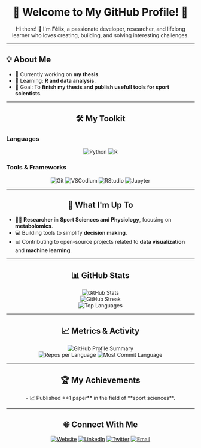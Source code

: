 <h1 align="center">🌟 Welcome to My GitHub Profile! 🌟</h1>
<p align="center">Hi there! 👋 I'm <strong>Félix</strong>, a passionate developer, researcher, and lifelong learner who loves creating, building, and solving interesting challenges.</p>

---

## 💡 About Me
- 🔭 Currently working on **my thesis**.
- 🌱 Learning: **R and data analysis**.
- 🎯 Goal: To **finish my thesis and publish usefull tools for sport scientists**.

---

<h2 align="center">🛠️ My Toolkit</h2>

### **Languages**
<p align="center">
  <img src="https://img.shields.io/badge/-Python-3776AB?logo=python&logoColor=white&style=for-the-badge" alt="Python">
  <img src="https://img.shields.io/badge/-R-276DC3?logo=r&logoColor=white&style=for-the-badge" alt="R">
</p>

### **Tools & Frameworks**
<p align="center">
  <img src="https://img.shields.io/badge/-Git-F05032?logo=git&logoColor=white&style=for-the-badge" alt="Git">
  <img src="https://img.shields.io/badge/-VSCodium-276DC3?logo=vscodium&logoColor=white&style=for-the-badge" alt="VSCodium">
  <img src="https://img.shields.io/badge/-RStudio-75AADB?logo=rstudio&logoColor=white&style=for-the-badge" alt="RStudio">
  <img src="https://img.shields.io/badge/-Jupyter-F37626?logo=jupyter&logoColor=white&style=for-the-badge" alt="Jupyter">
</p>

---

<h2 align="center">🚀 What I'm Up To</h2>

- 🧑‍🔬 **Researcher** in **Sport Sciences and Physiology**, focusing on **metabolomics**.  
- 💻 Building tools to simplify **decision making**.  
- 📊 Contributing to open-source projects related to **data visualization** and **machine learning**.

---

<h2 align="center">📊 GitHub Stats</h2>
<p align="center">
  <img src="https://github-readme-stats.vercel.app/api?username=fboudry&show_icons=true&theme=radical" alt="GitHub Stats">
  <br>
  <img src="https://github-readme-streak-stats.herokuapp.com/?user=fboudry&theme=radical" alt="GitHub Streak">
  <br>
  <img src="https://github-readme-stats.vercel.app/api/top-langs/?username=fboudry&layout=compact&theme=radical" alt="Top Languages">
</p>

---

<h2 align="center">📈 Metrics & Activity</h2>
<p align="center">
  <img src="https://github-profile-summary-cards.vercel.app/api/cards/profile-details?username=fboudry&theme=radical" alt="GitHub Profile Summary">
  <br>
  <img src="https://github-profile-summary-cards.vercel.app/api/cards/repos-per-language?username=fboudry&theme=radical" alt="Repos per Language">
  <img src="https://github-profile-summary-cards.vercel.app/api/cards/most-commit-language?username=fboudry&theme=radical" alt="Most Commit Language">
</p>

---

<h2 align="center">🏆 My Achievements</h2>
<p align="center">
  - 📈 Published **1 paper** in the field of **sport sciences**.
</p>

---

<h2 align="center">🌐 Connect With Me</h2>
<p align="center">
  <a href="https://boudry-felix.github.io/"><img src="https://img.shields.io/badge/-Website-34A853?style=for-the-badge&logo=google-chrome&logoColor=white" alt="Website"></a>
  <a href="https://www.linkedin.com/in/f%C3%A9lix-boudry-539062172/"><img src="https://img.shields.io/badge/-LinkedIn-0A66C2?style=for-the-badge&logo=linkedin&logoColor=white" alt="LinkedIn"></a>
  <a href="https://twitter.com/felix_boudry"><img src="https://img.shields.io/badge/-Twitter-1DA1F2?style=for-the-badge&logo=twitter&logoColor=white" alt="Twitter"></a>
  <a href="mailto:felix.boudry@univ-perp.fr"><img src="https://img.shields.io/badge/-Email-D14836?style=for-the-badge&logo=gmail&logoColor=white" alt="Email"></a>
</p>
